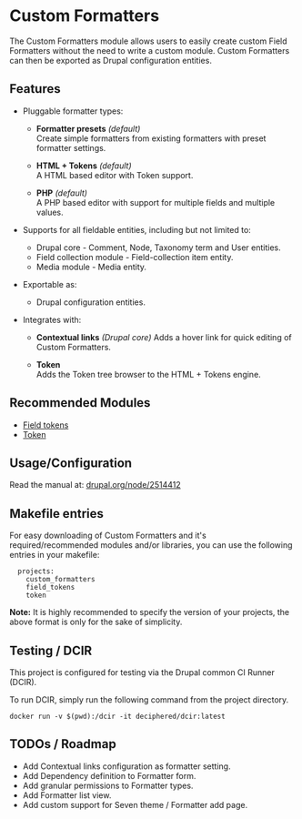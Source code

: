 Custom Formatters
=================

The Custom Formatters module allows users to easily create custom Field
Formatters without the need to write a custom module. Custom Formatters can then
be exported as Drupal configuration entities.



Features
--------

* Pluggable formatter types:
    * **Formatter presets** _(default)_  
      Create simple formatters from existing formatters with preset formatter
      settings.
    
    * **HTML + Tokens** _(default)_  
      A HTML based editor with Token support.
    
    * **PHP** _(default)_  
      A PHP based editor with support for multiple fields and multiple values.
    
* Supports for all fieldable entities, including but not limited to:
    * Drupal core - Comment, Node, Taxonomy term and User entities.
    * Field collection module - Field-collection item entity.
    * Media module - Media entity.
    
* Exportable as:
    * Drupal configuration entities.
        
* Integrates with:
    * **Contextual links** _(Drupal core)_
      Adds a hover link for quick editing of Custom Formatters.

    * **Token**  
      Adds the Token tree browser to the HTML + Tokens engine.



Recommended Modules
-------------------

* [Field tokens](http://drupal.org/project/field_tokens)
* [Token](http://drupal.org/project/token)



Usage/Configuration
-------------------

Read the manual at: [drupal.org/node/2514412](https://www.drupal.org/node/2514412)



Makefile entries
----------------

For easy downloading of Custom Formatters and it's required/recommended modules
and/or libraries, you can use the following entries in your makefile:


      projects:
        custom_formatters
        field_tokens
        token


**Note:** It is highly recommended to specify the version of your projects, the
above format is only for the sake of simplicity.



Testing / DCIR
--------------

This project is configured for testing via the Drupal common CI Runner (DCIR).

To run DCIR, simply run the following command from the project directory.

`docker run -v $(pwd):/dcir -it deciphered/dcir:latest`



TODOs / Roadmap
---------------

* Add Contextual links configuration as formatter setting.
* Add Dependency definition to Formatter form.
* Add granular permissions to Formatter types.
* Add Formatter list view.
* Add custom support for Seven theme / Formatter add page.